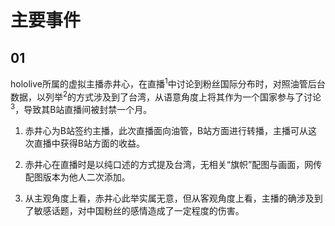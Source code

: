 # 主要事件

## 01

hololive所属的虚拟主播赤井心，在直播<sup>1</sup>中讨论到粉丝国际分布时，对照油管后台数据，以列举<sup>2</sup>的方式涉及到了台湾，从语意角度上将其作为一个国家参与了讨论<sup>3</sup>，导致其B站直播间被封禁一个月。

1. 赤井心为B站签约主播，此次直播面向油管，B站方面进行转播，主播可从这次直播中获得B站方面的收益。

2. 赤井心在直播时是以纯口述的方式提及台湾，无相关“旗帜”配图与画面，网传配图版本为他人二次添加。

3. 从主观角度上看，赤井心此举实属无意，但从客观角度上看，主播的确涉及到了敏感话题，对中国粉丝的感情造成了一定程度的伤害。